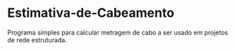 # Estimativa-de-Cabeamento
 Programa simples para calcular metragem de cabo a ser usado em projetos de rede estruturada. 
